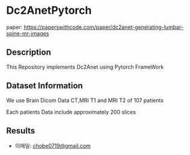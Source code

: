 # Dc2AnetPytorch   

paper: <https://paperswithcode.com/paper/dc2anet-generating-lumbar-spine-mr-images>

## Description

This Repository implements Dc2Anet using Pytorch FrameWork

## Dataset Information

We use Brain Dicom Data CT,MRI T1 and  MRI T2 of 107 patients

Each patients Data include approximately 200 slices

## Results




* 이메일: <chobe0719@gmail.com>